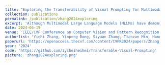 ```yaml
---
title: "Exploring the Transferability of Visual Prompting for Multimodal Large Language Models"
collection: publications
permalink: /publication/zhang2024exploring
excerpt: 'Although Multimodal Large Language Models (MLLMs) have demonstrated promising versatile capabilities, their performance is still inferior to specialized models on downstream tasks, which makes adaptation necessary to enhance their utility. However, fine-tuning methods require independent training for every model, leading to huge computation and memory overheads. In this paper, we propose a novel setting where we aim to improve the performance of diverse MLLMs with a group of shared parameters optimized for a downstream task. To achieve this, we propose Transferable Visual Prompting (TVP), a simple and effective approach to generate visual prompts that can transfer to different models and improve their performance on downstream tasks after trained on only one model. We introduce two strategies to address the issue of cross-model feature corruption of existing visual prompting methods and enhance the transferability of the learned prompts, including 1) Feature Consistency Alignment: which imposes constraints to the prompted feature changes to maintain task-agnostic knowledge; 2) Task Semantics Enrichment: which encourages the prompted images to contain richer task-specific semantics with language guidance. We validate the effectiveness of TVP through extensive experiments with 6 modern MLLMs on a wide variety of tasks ranging from object recognition and counting to multimodal reasoning and hallucination correction.'
date: 2024-06-19
venue: 'IEEE/CVF Conference on Computer Vision and Pattern Recognition <strong>(CVPR)</strong>, Seattle, USA'
authorlist: 'Yichi Zhang, Yinpeng Dong, Siyuan Zhang, Tianzan Min, Hang Su, Jun Zhu'
paperurl: 'https://openaccess.thecvf.com/content/CVPR2024/papers/Zhang_Exploring_the_Transferability_of_Visual_Prompting_for_Multimodal_Large_Language_CVPR_2024_paper.pdf'
year: '2024'
code: 'https://github.com/zycheiheihei/Transferable-Visual-Prompting'
picture: 'zhang2024exploring.png'
---
```


